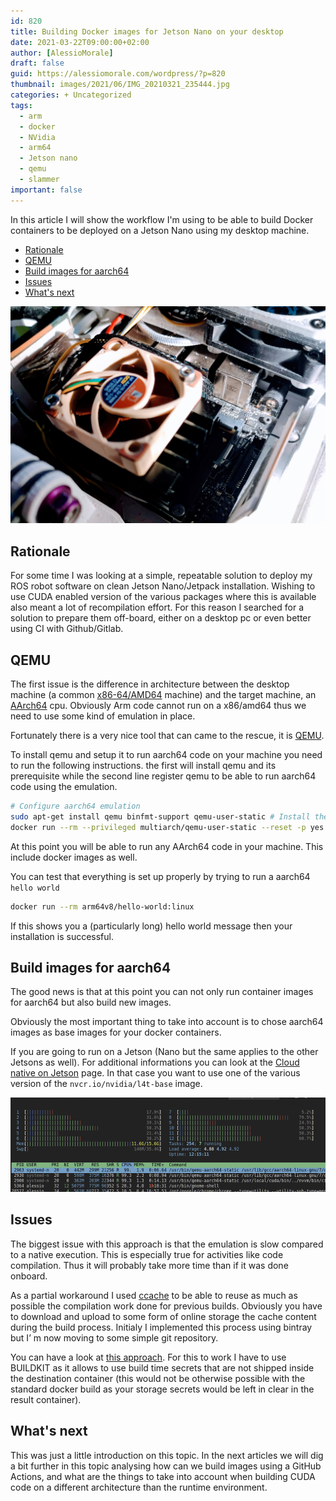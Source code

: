```yaml
---
id: 820
title: Building Docker images for Jetson Nano on your desktop
date: 2021-03-22T09:00:00+02:00
author: [AlessioMorale]
draft: false
guid: https://alessiomorale.com/wordpress/?p=820
thumbnail: images/2021/06/IMG_20210321_235444.jpg
categories: + Uncategorized
tags:
  - arm
  - docker
  - NVidia
  - arm64
  - Jetson nano
  - qemu
  - slammer
important: false
---
```


In this article I will show the workflow I'm using to be able to build Docker containers to be deployed on a Jetson Nano using my desktop machine.

- [Rationale](#rationale)
- [QEMU](#qemu)
- [Build images for aarch64](#build-images-for-aarch64)
- [Issues](#issues)
- [What's next](#whats-next)

![Jetson Nano](images/2021/03/IMG_20210321_235444.jpg)

## Rationale

For some time I was looking at a simple, repeatable solution to deploy my ROS robot software on clean Jetson Nano/Jetpack installation. Wishing to use CUDA enabled version of the various packages where this is available also meant a lot of recompilation effort.
For this reason I searched for a solution to prepare them off-board, either on a desktop pc or even better using CI with Github/Gitlab.

## QEMU

The first issue is the difference in architecture between the desktop machine (a common [x86-64/AMD64](https://en.wikipedia.org/wiki/X86-64) machine) and the target machine, an [AArch64](https://en.wikipedia.org/wiki/AArch64) cpu. Obviously Arm code cannot run on a x86/amd64 thus we need to use some kind of emulation in place.

Fortunately there is a very nice tool that can came to the rescue, it is [QEMU](https://www.qemu.org/).

To install qemu and setup it to run aarch64 code on your machine you need to run the following instructions. the first will install qemu and its prerequisite while the second line register qemu to be able to run aarch64 code using the emulation.

```bash
# Configure aarch64 emulation
sudo apt-get install qemu binfmt-support qemu-user-static # Install the qemu packages
docker run --rm --privileged multiarch/qemu-user-static --reset -p yes # This step will execute the registering scripts

```

At this point you will be able to run any AArch64 code in your machine. This include docker images as well.

You can test that everything is set up properly by trying to run a aarch64 `hello world`

```bash
docker run --rm arm64v8/hello-world:linux
```

If this shows you a (particularly long) hello world message then your installation is successful.

## Build images for aarch64

The good news is that at this point you can not only run container images for aarch64 but also build new images.

Obviously the most important thing to take into account is to chose aarch64 images as base images for your docker containers.

If you are going to run on a Jetson (Nano but the same applies to the other Jetsons as well). For additional informations you can look at the [Cloud native on Jetson](https://developer.nvidia.com/embedded/jetson-cloud-native) page. In that case you want to use one of the various version of the `nvcr.io/nvidia/l4t-base` image.

![htop](images/2021/03/htop.png)

## Issues

The biggest issue with this approach is that the emulation is slow compared to a native execution. This is especially true for activities like code compilation. Thus it will probably take more time than if it was done onboard.

As a partial workaround I used [ccache](https://ccache.dev/) to be able to reuse as much as possible the compilation work done for previous builds. Obviously you have to download and upload to some form of online storage the cache content during the build process. Initialy I implemented this process using bintray but I&#8217; m now moving to some simple git repository.

You can have a look at [this approach](https://github.com/AlessioMorale/jetson-ros-perception/blob/f219b7ac7fd1cbe24b7b951198c5ff273fcd291a/Dockerfile#L21). For this to work I have to use BUILDKIT as it allows to use build time secrets that are not shipped inside the destination container (this would not be otherwise possible with the standard docker build as your storage secrets would be left in clear in the result container).

## What's next

This was just a little introduction on this topic. In the next articles we will dig a bit further in this topic analysing how can we build images using a GitHub Actions, and what are the things to take into account when building CUDA code on a different architecture than the runtime environment.
